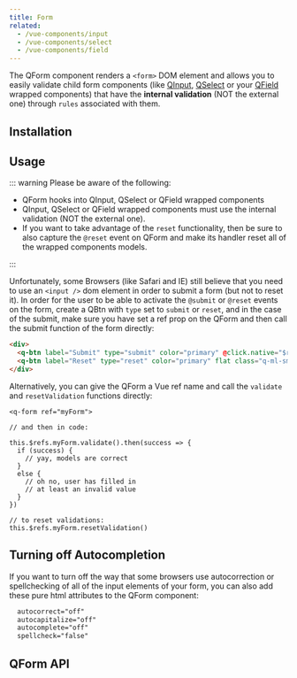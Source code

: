 ```yaml
---
title: Form
related:
  - /vue-components/input
  - /vue-components/select
  - /vue-components/field
---
```


The QForm component renders a `<form>` DOM element and allows you to easily validate child form components (like [QInput](/vue-components/input#Internal-validation), [QSelect](/vue-components/select) or your [QField](/vue-components/field) wrapped components) that have the **internal validation** (NOT the external one) through `rules` associated with them.

## Installation
<doc-installation components="QForm" />

## Usage

::: warning
Please be aware of the following:
* QForm hooks into QInput, QSelect or QField wrapped components
* QInput, QSelect or QField wrapped components must use the internal validation (NOT the external one).
* If you want to take advantage of the `reset` functionality, then be sure to also capture the `@reset` event on QForm and make its handler reset all of the wrapped components models.

:::

<doc-example title="Basic" file="QForm/Basic" />

Unfortunately, some Browsers (like Safari and IE) still believe that you need to use an `<input />` dom element in order to submit a form (but not to reset it). In order for the user to be able to activate the `@submit` or `@reset` events on the form, create a QBtn with `type` set to `submit` or `reset`, and in the case of the submit, make sure you have set a ref prop on the QForm and then call the submit function of the form directly:

```html
<div>
  <q-btn label="Submit" type="submit" color="primary" @click.native="$refs.form.submit" />/>
  <q-btn label="Reset" type="reset" color="primary" flat class="q-ml-sm" />
</div>
```

Alternatively, you can give the QForm a Vue ref name and call the `validate` and `resetValidation` functions directly:

```
<q-form ref="myForm">

// and then in code:

this.$refs.myForm.validate().then(success => {
  if (success) {
    // yay, models are correct
  }
  else {
    // oh no, user has filled in
    // at least an invalid value
  }
})

// to reset validations:
this.$refs.myForm.resetValidation()
```


## Turning off Autocompletion
If you want to turn off the way that some browsers use autocorrection or spellchecking of all of the input elements of your form, you can also add these pure html attributes to the QForm component:
```html
  autocorrect="off"
  autocapitalize="off"
  autocomplete="off"
  spellcheck="false"
```

## QForm API
<doc-api file="QForm" />


